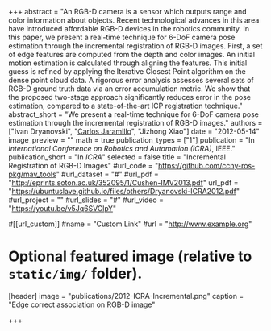 +++
abstract = "An RGB-D camera is a sensor which outputs range and color information about objects. Recent technological advances in this area have introduced affordable RGB-D devices in the robotics community. In this paper, we present a real-time technique for 6-DoF camera pose estimation through the incremental registration of RGB-D images. First, a set of edge features are computed from the depth and color images. An initial motion estimation is calculated through aligning the features. This initial guess is refined by applying the Iterative Closest Point algorithm on the dense point cloud data. A rigorous error analysis assesses several sets of RGB-D ground truth data via an error accumulation metric. We show that the proposed two-stage approach significantly reduces error in the pose estimation, compared to a state-of-the-art ICP registration technique."
abstract_short = "We present a real-time technique for 6-DoF camera pose estimation through the incremental registration of RGB-D images."
authors = ["Ivan Dryanovski", "[Carlos Jaramillo](http://me.vision2pi.com)", "Jizhong Xiao"]
date = "2012-05-14"
image_preview = ""
math = true
publication_types = ["1"]
publication = "In *International Conference on Robotics and Automation (ICRA)*, IEEE."
publication_short = "In *ICRA*"
selected = false
title = "Incremental Registration of RGB-D Images"
#url_code = "https://github.com/ccny-ros-pkg/mav_tools"
#url_dataset = "#"
#url_pdf = "http://eprints.soton.ac.uk/352095/1/Cushen-IMV2013.pdf"
url_pdf = "https://ubuntuslave.github.io/files/others/Dryanovski-ICRA2012.pdf"
#url_project = ""
#url_slides = "#"
#url_video = "https://youtu.be/v5Jq6SVClpY"

#[[url_custom]]
#name = "Custom Link"
#url = "http://www.example.org"

# Optional featured image (relative to `static/img/` folder).
[header]
image = "publications/2012-ICRA-Incremental.png"
caption = "Edge correct association on RGB-D image"

+++
